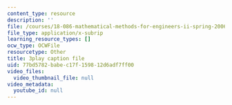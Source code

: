 ```yaml
---
content_type: resource
description: ''
file: /courses/18-086-mathematical-methods-for-engineers-ii-spring-2006/77bd5782babec17f159812d6adf7ff00_0aa6fUHTTeU.srt
file_type: application/x-subrip
learning_resource_types: []
ocw_type: OCWFile
resourcetype: Other
title: 3play caption file
uid: 77bd5782-babe-c17f-1598-12d6adf7ff00
video_files:
  video_thumbnail_file: null
video_metadata:
  youtube_id: null
---
```

